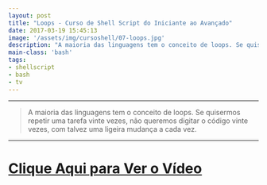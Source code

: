 ```yaml
---
layout: post
title: "Loops - Curso de Shell Script do Iniciante ao Avançado"
date: 2017-03-19 15:45:13
image: '/assets/img/cursoshell/07-loops.jpg'
description: "A maioria das linguagens tem o conceito de loops. Se quisermos repetir uma tarefa vinte vezes, não queremos digitar o código vinte vezes, com talvez uma ligeira mudança a cada vez."
main-class: 'bash'
tags:
- shellscript
- bash
- tv
---
```


***

> A maioria das linguagens tem o conceito de loops. Se quisermos repetir uma tarefa vinte vezes, não queremos digitar o código vinte vezes, com talvez uma ligeira mudança a cada vez.

***


# [Clique Aqui para Ver o Vídeo](https://www.youtube.com/watch?v=qhECO0wdLR4)

